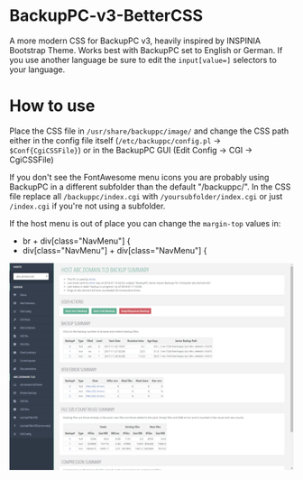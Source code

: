 # BackupPC-v3-BetterCSS
A more modern CSS for BackupPC v3, heavily inspired by INSPINIA Bootstrap Theme. Works best with BackupPC set to English or German. If you use another language be sure to edit the `input[value=]` selectors to your language.

# How to use
Place the CSS file in `/usr/share/backuppc/image/` and change the CSS path either in the config file itself (`/etc/backuppc/config.pl` -> `$Conf{CgiCSSFile}`) or in the BackupPC GUI (Edit Config -> CGI -> CgiCSSFile)

If you don't see the FontAwesome menu icons you are probably using BackupPC in a different subfolder than the default "/backuppc/". In the CSS file replace all `/backuppc/index.cgi` with `/yoursubfolder/index.cgi` or just `/index.cgi` if you're not using a subfolder.

If the host menu is out of place you can change the `margin-top` values in:
* br + div[class="NavMenu"] {
* div[class="NavMenu"] + div[class="NavMenu"] {

![Preview](preview.png "Preview")
